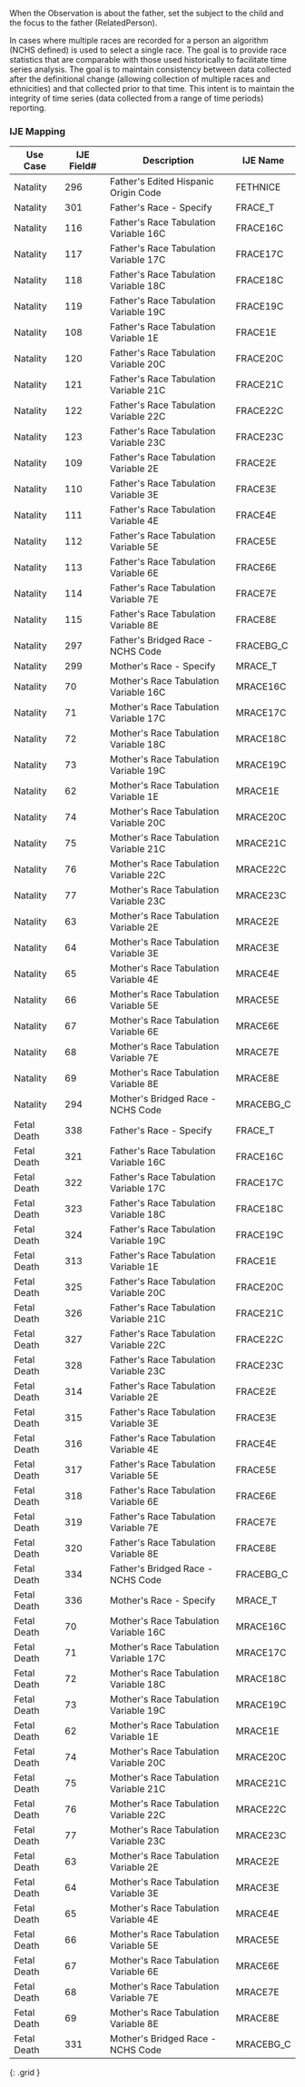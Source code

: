 When the Observation is about the father, set the subject to the child and the focus to the father (RelatedPerson).

In cases where multiple races are recorded for a person an algorithm (NCHS defined) is used to select a single race. The goal is to provide race statistics that are comparable with those used historically to facilitate time series analysis. The goal is to maintain consistency between data collected after the definitional change (allowing collection of multiple races and ethnicities) and that collected prior to that time. This intent is to maintain the integrity of time series (data collected from a range of time periods) reporting.
### IJE Mapping

| **Use Case** | **IJE Field#** | **Description** | **IJE Name** |
| ------------ | -------------- | --------------- | ------------ |
| Natality | 296 | Father's Edited Hispanic Origin Code | FETHNICE |
| Natality | 301 | Father's Race - Specify | FRACE_T |
| Natality | 116 | Father's Race Tabulation Variable 16C | FRACE16C |
| Natality | 117 | Father's Race Tabulation Variable 17C | FRACE17C |
| Natality | 118 | Father's Race Tabulation Variable 18C | FRACE18C |
| Natality | 119 | Father's Race Tabulation Variable 19C | FRACE19C |
| Natality | 108 | Father's Race Tabulation Variable 1E | FRACE1E |
| Natality | 120 | Father's Race Tabulation Variable 20C | FRACE20C |
| Natality | 121 | Father's Race Tabulation Variable 21C | FRACE21C |
| Natality | 122 | Father's Race Tabulation Variable 22C | FRACE22C |
| Natality | 123 | Father's Race Tabulation Variable 23C | FRACE23C |
| Natality | 109 | Father's Race Tabulation Variable 2E | FRACE2E |
| Natality | 110 | Father's Race Tabulation Variable 3E | FRACE3E |
| Natality | 111 | Father's Race Tabulation Variable 4E | FRACE4E |
| Natality | 112 | Father's Race Tabulation Variable 5E | FRACE5E |
| Natality | 113 | Father's Race Tabulation Variable 6E | FRACE6E |
| Natality | 114 | Father's Race Tabulation Variable 7E | FRACE7E |
| Natality | 115 | Father's Race Tabulation Variable 8E | FRACE8E |
| Natality | 297 | Father's Bridged Race - NCHS Code | FRACEBG_C |
| Natality | 299 | Mother's Race - Specify | MRACE_T |
| Natality | 70 | Mother's Race Tabulation Variable 16C | MRACE16C |
| Natality | 71 | Mother's Race Tabulation Variable 17C | MRACE17C |
| Natality | 72 | Mother's Race Tabulation Variable 18C | MRACE18C |
| Natality | 73 | Mother's Race Tabulation Variable 19C | MRACE19C |
| Natality | 62 | Mother's Race Tabulation Variable 1E | MRACE1E |
| Natality | 74 | Mother's Race Tabulation Variable 20C | MRACE20C |
| Natality | 75 | Mother's Race Tabulation Variable 21C | MRACE21C |
| Natality | 76 | Mother's Race Tabulation Variable 22C | MRACE22C |
| Natality | 77 | Mother's Race Tabulation Variable 23C | MRACE23C |
| Natality | 63 | Mother's Race Tabulation Variable 2E | MRACE2E |
| Natality | 64 | Mother's Race Tabulation Variable 3E | MRACE3E |
| Natality | 65 | Mother's Race Tabulation Variable 4E | MRACE4E |
| Natality | 66 | Mother's Race Tabulation Variable 5E | MRACE5E |
| Natality | 67 | Mother's Race Tabulation Variable 6E | MRACE6E |
| Natality | 68 | Mother's Race Tabulation Variable 7E | MRACE7E |
| Natality | 69 | Mother's Race Tabulation Variable 8E | MRACE8E |
| Natality | 294 | Mother's Bridged Race - NCHS Code | MRACEBG_C |
| Fetal Death | 338 | Father's Race - Specify | FRACE_T |
| Fetal Death | 321 | Father's Race Tabulation Variable 16C | FRACE16C |
| Fetal Death | 322 | Father's Race Tabulation Variable 17C | FRACE17C |
| Fetal Death | 323 | Father's Race Tabulation Variable 18C | FRACE18C |
| Fetal Death | 324 | Father's Race Tabulation Variable 19C | FRACE19C |
| Fetal Death | 313 | Father's Race Tabulation Variable 1E | FRACE1E |
| Fetal Death | 325 | Father's Race Tabulation Variable 20C | FRACE20C |
| Fetal Death | 326 | Father's Race Tabulation Variable 21C | FRACE21C |
| Fetal Death | 327 | Father's Race Tabulation Variable 22C | FRACE22C |
| Fetal Death | 328 | Father's Race Tabulation Variable 23C | FRACE23C |
| Fetal Death | 314 | Father's Race Tabulation Variable 2E | FRACE2E |
| Fetal Death | 315 | Father's Race Tabulation Variable 3E | FRACE3E |
| Fetal Death | 316 | Father's Race Tabulation Variable 4E | FRACE4E |
| Fetal Death | 317 | Father's Race Tabulation Variable 5E | FRACE5E |
| Fetal Death | 318 | Father's Race Tabulation Variable 6E | FRACE6E |
| Fetal Death | 319 | Father's Race Tabulation Variable 7E | FRACE7E |
| Fetal Death | 320 | Father's Race Tabulation Variable 8E | FRACE8E |
| Fetal Death | 334 | Father's Bridged Race - NCHS Code | FRACEBG_C |
| Fetal Death | 336 | Mother's Race - Specify | MRACE_T |
| Fetal Death | 70 | Mother's Race Tabulation Variable 16C | MRACE16C |
| Fetal Death | 71 | Mother's Race Tabulation Variable 17C | MRACE17C |
| Fetal Death | 72 | Mother's Race Tabulation Variable 18C | MRACE18C |
| Fetal Death | 73 | Mother's Race Tabulation Variable 19C | MRACE19C |
| Fetal Death | 62 | Mother's Race Tabulation Variable 1E | MRACE1E |
| Fetal Death | 74 | Mother's Race Tabulation Variable 20C | MRACE20C |
| Fetal Death | 75 | Mother's Race Tabulation Variable 21C | MRACE21C |
| Fetal Death | 76 | Mother's Race Tabulation Variable 22C | MRACE22C |
| Fetal Death | 77 | Mother's Race Tabulation Variable 23C | MRACE23C |
| Fetal Death | 63 | Mother's Race Tabulation Variable 2E | MRACE2E |
| Fetal Death | 64 | Mother's Race Tabulation Variable 3E | MRACE3E |
| Fetal Death | 65 | Mother's Race Tabulation Variable 4E | MRACE4E |
| Fetal Death | 66 | Mother's Race Tabulation Variable 5E | MRACE5E |
| Fetal Death | 67 | Mother's Race Tabulation Variable 6E | MRACE6E |
| Fetal Death | 68 | Mother's Race Tabulation Variable 7E | MRACE7E |
| Fetal Death | 69 | Mother's Race Tabulation Variable 8E | MRACE8E |
| Fetal Death | 331 | Mother's Bridged Race - NCHS Code | MRACEBG_C |
{: .grid }
